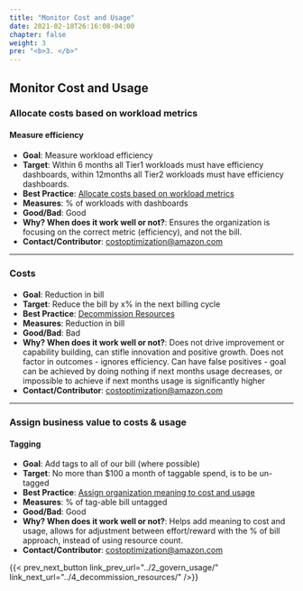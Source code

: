 ```yaml
---
title: "Monitor Cost and Usage"
date: 2021-02-18T26:16:08-04:00
chapter: false
weight: 3
pre: "<b>3. </b>"
---
```



## Monitor Cost and Usage

### Allocate costs based on workload metrics
#### Measure efficiency
 - **Goal**: Measure workload efficiency
 - **Target**: Within 6 months all Tier1 workloads must have efficiency dashboards, within 12months all Tier2 workloads must have efficiency dashboards.
 - **Best Practice**: [Allocate costs based on workload metrics](https://docs.aws.amazon.com/wellarchitected/latest/cost-optimization-pillar/monitor-cost-and-usage.html)
  - **Measures**: % of workloads with dashboards
 - **Good/Bad**: Good
 - **Why? When does it work well or not?**: Ensures the organization is focusing on the correct metric (efficiency), and not the bill.
 - **Contact/Contributor**: costoptimization@amazon.com

---

### Costs
####
 - **Goal**: Reduction in bill
 - **Target**: Reduce the bill by x% in the next billing cycle
 - **Best Practice**: [Decommission Resources](https://docs.aws.amazon.com/wellarchitected/latest/cost-optimization-pillar/decommission-resources.html)
  - **Measures**: Reduction in bill
 - **Good/Bad**: Bad
 - **Why? When does it work well or not?**: Does not drive improvement or capability building, can stifle innovation and positive growth. Does not factor in outcomes - ignores efficiency. Can have false positives - goal can be achieved by doing nothing if next months usage decreases, or impossible to achieve if next months usage is significantly higher
 - **Contact/Contributor**: costoptimization@amazon.com

---

### Assign business value to costs & usage
#### Tagging
 - **Goal**: Add tags to all of our bill (where possible)
 - **Target**: No more than $100 a month of taggable spend, is to be un-tagged
 - **Best Practice**: [Assign organization meaning to cost and usage](https://docs.aws.amazon.com/wellarchitected/latest/cost-optimization-pillar/monitor-cost-and-usage.html)
  - **Measures**: % of tag-able bill untagged
 - **Good/Bad**: Good
 - **Why? When does it work well or not?**: Helps add meaning to cost and usage, allows for adjustment between effort/reward with the % of bill approach, instead of using resource count.
 - **Contact/Contributor**: costoptimization@amazon.com



{{< prev_next_button link_prev_url="../2_govern_usage/" link_next_url="../4_decommission_resources/" />}}


